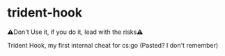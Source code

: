 # trident-hook

⚠️Don't Use it, if you do it, lead with the risks⚠️

Trident Hook, my first internal cheat for cs:go
(Pasted? I don't remember)
